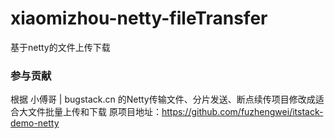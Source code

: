 # xiaomizhou-netty-fileTransfer
基于netty的文件上传下载

### 参与贡献
根据 小傅哥 | bugstack.cn 的Netty传输文件、分片发送、断点续传项目修改成适合大文件批量上传和下载 
原项目地址：https://github.com/fuzhengwei/itstack-demo-netty
